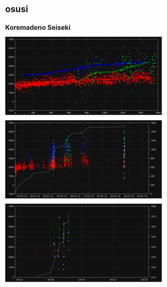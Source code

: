 # osusi

## Koremadeno Seiseki
![ScoreResult](Score-0.png)

![ScoreResult-all](Score-1.png)

![ScoreResult-month](Score-2.png)

